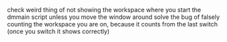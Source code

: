 check weird thing of not showing the workspace where you start the dmmain script unless you move the window around
solve the bug of falsely counting the workspace you are on, because it counts from the last switch (once you switch it shows correctly)